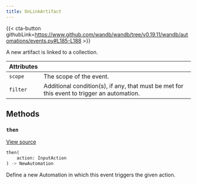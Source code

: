 ```yaml
---
title: OnLinkArtifact
---
```


{{< cta-button githubLink=https://www.github.com/wandb/wandb/tree/v0.19.11/wandb/automations/events.py#L185-L188 >}}

A new artifact is linked to a collection.

| Attributes |  |
| :--- | :--- |
|  `scope` |  The scope of the event. |
|  `filter` |  Additional condition(s), if any, that must be met for this event to trigger an automation. |

## Methods

### `then`

[View source](https://www.github.com/wandb/wandb/tree/v0.19.11/wandb/automations/events.py#L154-L161)

```python
then(
    action: InputAction
) -> NewAutomation
```

Define a new Automation in which this event triggers the given action.
